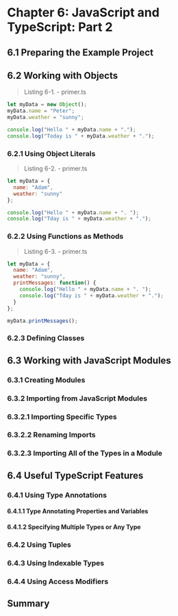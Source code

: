 # Chapter 6: JavaScript and TypeScript: Part 2

## 6.1 Preparing the Example Project
## 6.2 Working with Objects

> Listing 6-1. - primer.ts
```javascript
let myData = new Object();
myData.name = "Peter";
myData.weather = "sunny";

console.log("Hello " + myData.name + ".");
console.log("Today is " + myData.weather + ".");
```

### 6.2.1 Using Object Literals

> Listing 6-2. - primer.ts
```javascript
let myData = {
  name: "Adam",
  weather: "sunny"
};

console.log("Hello " + myData.name + ". ");
console.log("Tday is " + myData.weather + ".");

```

### 6.2.2 Using Functions as Methods

> Listing 6-3. - primer.ts
```javascript
let myData = {
  name: "Adam",
  weather: "sunny",
  printMessages: function() {
    console.log("Hello " + myData.name + ". ");
    console.log("Tday is " + myData.weather + ".");
  }
};

myData.printMessages();

```

### 6.2.3 Defining Classes
## 6.3 Working with JavaScript Modules
### 6.3.1 Creating Modules
### 6.3.2 Importing from JavaScript Modules
### 6.3.2.1 Importing Specific Types 
### 6.3.2.2 Renaming Imports
### 6.3.2.3 Importing All of the Types in a Module
## 6.4 Useful TypeScript Features
### 6.4.1 Using Type Annotations
#### 6.4.1.1 Type Annotating Properties and Variables
#### 6.4.1.2 Specifying Multiple Types or Any Type
### 6.4.2 Using Tuples
### 6.4.3 Using Indexable Types
### 6.4.4 Using Access Modifiers
## Summary